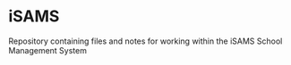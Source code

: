 # iSAMS
Repository containing files and notes for working within the iSAMS School Management System

